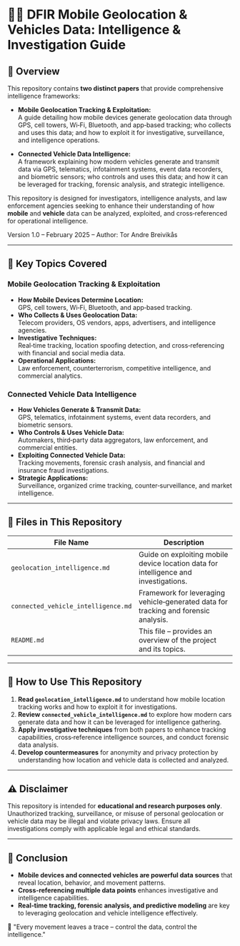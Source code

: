 # 📍🚗 DFIR Mobile Geolocation & Vehicles Data: Intelligence & Investigation Guide

## 📝 Overview

This repository contains **two distinct papers** that provide comprehensive intelligence frameworks:

- **Mobile Geolocation Tracking & Exploitation:**  
  A guide detailing how mobile devices generate geolocation data through GPS, cell towers, Wi‑Fi, Bluetooth, and app‑based tracking; who collects and uses this data; and how to exploit it for investigative, surveillance, and intelligence operations.

- **Connected Vehicle Data Intelligence:**  
  A framework explaining how modern vehicles generate and transmit data via GPS, telematics, infotainment systems, event data recorders, and biometric sensors; who controls and uses this data; and how it can be leveraged for tracking, forensic analysis, and strategic intelligence.

This repository is designed for investigators, intelligence analysts, and law enforcement agencies seeking to enhance their understanding of how **mobile** and **vehicle** data can be analyzed, exploited, and cross‑referenced for operational intelligence.

Version 1.0 – February 2025 – Author: Tor Andre Breivikås

---

## 🔎 Key Topics Covered

### Mobile Geolocation Tracking & Exploitation
- **How Mobile Devices Determine Location:**  
  GPS, cell towers, Wi‑Fi, Bluetooth, and app‑based tracking.
- **Who Collects & Uses Geolocation Data:**  
  Telecom providers, OS vendors, apps, advertisers, and intelligence agencies.
- **Investigative Techniques:**  
  Real‑time tracking, location spoofing detection, and cross‑referencing with financial and social media data.
- **Operational Applications:**  
  Law enforcement, counterterrorism, competitive intelligence, and commercial analytics.

### Connected Vehicle Data Intelligence
- **How Vehicles Generate & Transmit Data:**  
  GPS, telematics, infotainment systems, event data recorders, and biometric sensors.
- **Who Controls & Uses Vehicle Data:**  
  Automakers, third‑party data aggregators, law enforcement, and commercial entities.
- **Exploiting Connected Vehicle Data:**  
  Tracking movements, forensic crash analysis, and financial and insurance fraud investigations.
- **Strategic Applications:**  
  Surveillance, organized crime tracking, counter‑surveillance, and market intelligence.

---

## 📂 Files in This Repository

| File Name                              | Description                                                                 |
| -------------------------------------- | --------------------------------------------------------------------------- |
| `geolocation_intelligence.md`          | Guide on exploiting mobile device location data for intelligence and investigations. |
| `connected_vehicle_intelligence.md`    | Framework for leveraging vehicle‑generated data for tracking and forensic analysis. |
| `README.md`                            | This file – provides an overview of the project and its topics.             |

---

## 🚀 How to Use This Repository

1. **Read `geolocation_intelligence.md`** to understand how mobile location tracking works and how to exploit it for investigations.
2. **Review `connected_vehicle_intelligence.md`** to explore how modern cars generate data and how it can be leveraged for intelligence gathering.
3. **Apply investigative techniques** from both papers to enhance tracking capabilities, cross‑reference intelligence sources, and conduct forensic data analysis.
4. **Develop countermeasures** for anonymity and privacy protection by understanding how location and vehicle data is collected and analyzed.

---

## ⚠ Disclaimer

This repository is intended for **educational and research purposes only**. Unauthorized tracking, surveillance, or misuse of personal geolocation or vehicle data may be illegal and violate privacy laws. Ensure all investigations comply with applicable legal and ethical standards.

---

## 🏁 Conclusion

- **Mobile devices and connected vehicles are powerful data sources** that reveal location, behavior, and movement patterns.
- **Cross‑referencing multiple data points** enhances investigative and intelligence capabilities.
- **Real‑time tracking, forensic analysis, and predictive modeling** are key to leveraging geolocation and vehicle intelligence effectively.

🚀 "Every movement leaves a trace – control the data, control the intelligence."
